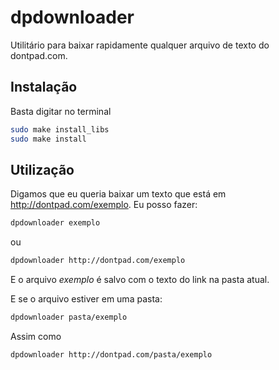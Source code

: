 # dpdownloader
Utilitário para baixar rapidamente qualquer arquivo de texto do dontpad.com.

## Instalação
Basta digitar no terminal
```bash
sudo make install_libs
sudo make install
```
## Utilização
Digamos que eu queria baixar um texto que está em http://dontpad.com/exemplo.
Eu posso fazer:
```bash
dpdownloader exemplo	
```	
ou
	
```bash
dpdownloader http://dontpad.com/exemplo
```
E o arquivo *exemplo* é salvo com o texto do link na pasta atual.

E se o arquivo estiver em uma pasta:	
```bash
dpdownloader pasta/exemplo
```
Assim como	
```bash
dpdownloader http://dontpad.com/pasta/exemplo	
```


